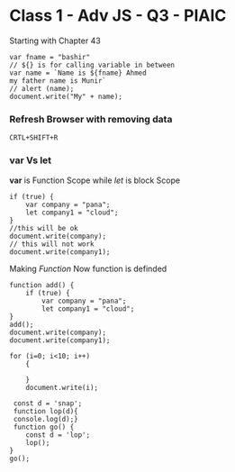 # Class 1 - Adv JS - Q3 - PIAIC
Starting with Chapter 43


```JS
var fname = "bashir"
// ${} is for calling variable in between
var name = `Name is ${fname} Ahmed 
my father name is Munir`
// alert (name);
document.write("My" + name);
```

### Refresh Browser with removing data 
`CRTL+SHIFT+R`

### var Vs let
**var** is Function Scope while _let_ is block Scope

```JS
if (true) {
	var company = "pana";
	let company1 = "cloud";
}
//this will be ok
document.write(company);
// this will not work 
document.write(company1); 
```
Making *Function* 
Now function is definded 

```JS
function add() {
	if (true) {
		var company = "pana";
		let company1 = "cloud";
}
add();
document.write(company);
document.write(company1); 
```

```JS
for (i=0; i<10; i++)
	{
    
    }
    document.write(i);
```


```JS
 const d = 'snap';
 function lop(d){ 
 console.log(d);}
 function go() {
 	const d = 'lop';
    lop();
}
go();
```




